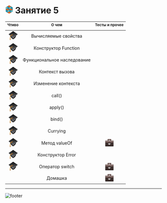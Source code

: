 [footer]: https://github.com/garevna/js-course/raw/master/images/a-level-ico.png?raw=true
[hw-30]: https://raw.githubusercontent.com/garevna/a-level-js-lessons/master/ico/briefcase-30.png
[ico25]: https://raw.githubusercontent.com/garevna/a-level-js-lessons/master/ico/a-level-25.png
[study]: https://github.com/garevna/a-level-js-lessons/blob/master/ico/study-30.png?raw=true
[cap-30]: https://raw.githubusercontent.com/garevna/a-level-js-lessons/master/ico/coffee-30.png


# ![ico25] Занятие 5

| <sup>Чтиво</sup> | <sup>О чем</sup> | <sup>Тесты и прочее</sup> |
|:-:|:-:|:-:|
| [![study]](../md/get-and-set.md)| Вычисляемые свойства |  |
| [![study]](../md/Function-constructor.md)| Конструктор Function |  |
| [![study]](../md/Function-inheritance.md)| Функциональное наследование |  |
| [![study]](../md/Function-context.md)| Контекст вызова |  |
| [![study]](../md/Function-context-changing.md)| Изменение контекста |  |
| [![study]](../md/Function-call.md)| call() |  |
| [![study]](../md/Function-apply.md)| apply() |  |
| [![study]](../md/Function-bind.md)| bind() |  |
| [![study]](../md/Function-currying.md) | Currying |  |
| [![study]](../md/valueOf.md) | Метод valueOf | [![hw-30]](https://garevna.github.io/js-quiz/#valueOf) |
| [![study]](../md/Error.md) | Конструктор Error |  |
| [![study]](../md/switch.md) | Оператор switch | [![hw-30]](https://garevna.github.io/js-quiz/#switch) |
|  | Домашка | [![hw-30]](../md/hw-05.md) |

_________________________________________________________________________

![footer]
